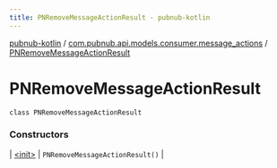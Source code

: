 ```yaml
---
title: PNRemoveMessageActionResult - pubnub-kotlin
---
```


[pubnub-kotlin](../../index.html) / [com.pubnub.api.models.consumer.message_actions](../index.html) / [PNRemoveMessageActionResult](./index.html)

# PNRemoveMessageActionResult

`class PNRemoveMessageActionResult`

### Constructors

| [&lt;init&gt;](-init-.html) | `PNRemoveMessageActionResult()` |


